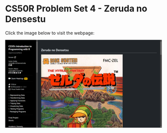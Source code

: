 # CS50R Problem Set 4 - Zeruda no Densestu

Click the image below to visit the webpage:

[![CS50R Problem](image.png)](https://cs50.harvard.edu/r/2024/psets/4/zelda/)